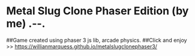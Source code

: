 # Metal Slug Clone Phaser Edition (by me) .--.

##Game created using phaser 3 js lib, arcade physics.
##Click and enjoy >> https://willianmarquess.github.io/metalslugclonephaser3/
